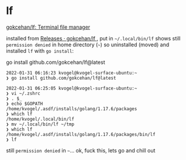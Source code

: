 
# lf

[gokcehan/lf: Terminal file manager ](https://github.com/gokcehan/lf)

installed from [Releases · gokcehan/lf ](https://github.com/gokcehan/lf/releases), put in `~/.local/bin/lf`
shows still `permission denied` in home directory (`~`)
so uninstalled (moved) and installed `lf` with `go install`:

go install github.com/gokcehan/lf@latest
```
2022-01-31 06:16:23 kvogel@kvogel-surface-ubuntu:~ 
❯ go install github.com/gokcehan/lf@latest
```
```
2022-01-31 06:25:05 kvogel@kvogel-surface-ubuntu:~ 
❯ vi ~/.zshrc
❯ . $_
❯ echo $GOPATH 
/home/kvogel/.asdf/installs/golang/1.17.6/packages
❯ which lf
/home/kvogel/.local/bin/lf
❯ mv ~/.local/bin/lf ~/tmp
❯ which lf
/home/kvogel/.asdf/installs/golang/1.17.6/packages/bin/lf
❯ lf
```
still `permission denied` in `~`...
ok, fuck this, lets go and chill out
